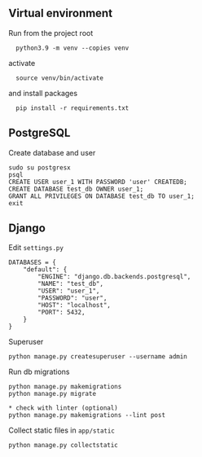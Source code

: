Virtual environment
----
Run from the project root

      python3.9 -m venv --copies venv

activate

      source venv/bin/activate

and install packages
      
      pip install -r requirements.txt


PostgreSQL
----
Create database and user
         
    sudo su postgresx
    psql
    CREATE USER user_1 WITH PASSWORD 'user' CREATEDB;
    CREATE DATABASE test_db OWNER user_1;
    GRANT ALL PRIVILEGES ON DATABASE test_db TO user_1;
    exit


Django
----
Edit `settings.py`

    DATABASES = {
        "default": {
            "ENGINE": "django.db.backends.postgresql",
            "NAME": "test_db",
            "USER": "user_1",
            "PASSWORD": "user",
            "HOST": "localhost",
            "PORT": 5432,
        }
    }


Superuser

    python manage.py createsuperuser --username admin

Run db migrations

    python manage.py makemigrations
    python manage.py migrate

    * check with linter (optional)
    python manage.py makemigrations --lint post



Collect static files in `app/static`

    python manage.py collectstatic

